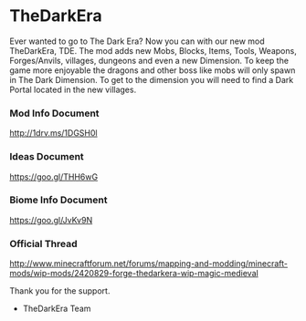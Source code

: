 # TheDarkEra
Ever wanted to go to The Dark Era? Now you can with our new mod TheDarkEra, TDE. The mod adds new Mobs, Blocks, Items, Tools, Weapons, Forges/Anvils, villages, dungeons and even a new Dimension. To keep the game more enjoyable the dragons and other boss like mobs will only spawn in The Dark Dimension. To get to the dimension you will need to find a Dark Portal located in the new villages.

### Mod Info Document
http://1drv.ms/1DGSH0l

### Ideas Document
https://goo.gl/THH6wG

### Biome Info Document
https://goo.gl/JvKv9N

### Official Thread
http://www.minecraftforum.net/forums/mapping-and-modding/minecraft-mods/wip-mods/2420829-forge-thedarkera-wip-magic-medieval

Thank you for the support.
- TheDarkEra Team

